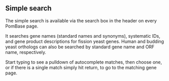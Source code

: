 ## Simple search

The simple search is available via the search box in the header on every
PomBase page.

It searches gene names (standard names and synonyms), systematic IDs,
and gene product descriptions for fission yeast genes. Human and
budding yeast orthologs can also be searched by standard gene name and
ORF name, respectively.

Start typing to see a pulldown of autocomplete matches, then choose
one, or if there is a single match simply hit return, to go to the
matching gene page.
